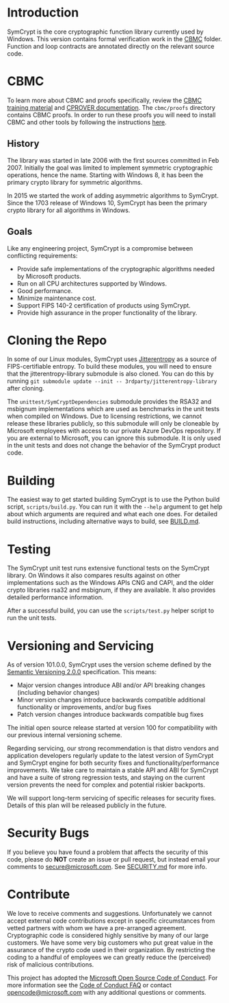 # Introduction
SymCrypt is the core cryptographic function library currently used by Windows. This version contains formal verification work in the [CBMC](https://github.com/QinyuanWu/SymCrypt-CBMC/tree/main/CBMC) folder. Function and loop contracts are annotated directly on the relevant source code.

# CBMC
To learn more about CBMC and proofs specifically, review the [CBMC training material](https://model-checking.github.io/cbmc-training/) and [CPROVER documentation](https://diffblue.github.io/cbmc/cprover_documentation.html).
The `cbmc/proofs` directory contains CBMC proofs.
In order to run these proofs you will need to install CBMC and other tools by following the instructions [here](https://model-checking.github.io/cbmc-training/installation.html).

## History
The library was started in late 2006 with the first sources committed in Feb 2007.
Initially the goal was limited to implement symmetric cryptographic operations, hence the name.
Starting with Windows 8, it has been the primary crypto library for symmetric algorithms.

In 2015 we started the work of adding asymmetric algorithms to SymCrypt. Since the 1703 release of Windows 10,
SymCrypt has been the primary crypto library for all algorithms in Windows.

## Goals
Like any engineering project, SymCrypt is a compromise between conflicting requirements:
- Provide safe implementations of the cryptographic algorithms needed by Microsoft products.
- Run on all CPU architectures supported by Windows.
- Good performance.
- Minimize maintenance cost.
- Support FIPS 140-2 certification of products using SymCrypt.
- Provide high assurance in the proper functionality of the library.

# Cloning the Repo
In some of our Linux modules, SymCrypt uses [Jitterentropy](https://github.com/smuellerDD/jitterentropy-library)
as a source of FIPS-certifiable entropy. To build these modules, you will need to ensure that the
jitterentropy-library submodule is also cloned. You can do this by running
`git submodule update --init -- 3rdparty/jitterentropy-library` after cloning.

The `unittest/SymCryptDependencies` submodule provides the RSA32 and msbignum implementations which are used as
benchmarks in the unit tests when compiled on Windows. Due to licensing restrictions, we cannot release these
libraries publicly, so this submodule will only be cloneable by Microsoft employees with access to our private
Azure DevOps repository. If you are external to Microsoft, you can ignore this submodule. It is only used in
the unit tests and does not change the behavior of the SymCrypt product code.

# Building
The easiest way to get started building SymCrypt is to use the Python build script, `scripts/build.py`. You
can run it with the `--help` argument to get help about which arguments are required and what each one does. For
detailed build instructions, including alternative ways to build, see [BUILD.md](BUILD.md).

# Testing
The SymCrypt unit test runs extensive functional tests on the SymCrypt library. On Windows it also compares results
against on other implementations such as the Windows APIs CNG and CAPI, and the older crypto libraries rsa32 and
msbignum, if they are available. It also provides detailed performance information.

After a successful build, you can use the `scripts/test.py` helper script to run the unit tests.

# Versioning and Servicing
As of version 101.0.0, SymCrypt uses the version scheme defined by the
[Semantic Versioning 2.0.0](https://semver.org/spec/v2.0.0.html) specification. This means:

- Major version changes introduce ABI and/or API breaking changes (including behavior changes)
- Minor version changes introduce backwards compatible additional functionality or improvements, and/or bug fixes
- Patch version changes introduce backwards compatible bug fixes

The initial open source release started at version 100 for compatibility with our previous
internal versioning scheme.

Regarding servicing, our strong recommendation is that distro vendors and application developers regularly
update to the latest version of SymCrypt and SymCrypt engine for both security fixes and 
functionality/performance improvements. We take care to maintain a stable API and ABI for SymCrypt and have
a suite of strong regression tests, and staying on the current version prevents the need for complex
and potential riskier backports.

We will support long-term servicing of specific releases for security fixes. Details of this plan will be
released publicly in the future.

# Security Bugs
If you believe you have found a problem that affects the security of this code, please do **NOT** create an issue
or pull request, but instead email your comments to secure@microsoft.com. See [SECURITY.md](SECURITY.md) for more info.

# Contribute
We love to receive comments and suggestions. Unfortunately we cannot accept external code contributions except in
specific circumstances from vetted partners with whom we have a pre-arranged agreement.
Cryptographic code is considered highly sensitive by many of our large customers.
We have some very big customers who put great value in the assurance of the crypto code used in their organization.
By restricting the coding to a handful of employees we can greatly reduce the (perceived) risk of malicious contributions.

This project has adopted the [Microsoft Open Source Code of Conduct](https://opensource.microsoft.com/codeofconduct/).
For more information see the [Code of Conduct FAQ](https://opensource.microsoft.com/codeofconduct/faq/) or
contact [opencode@microsoft.com](mailto:opencode@microsoft.com) with any additional questions or comments.

